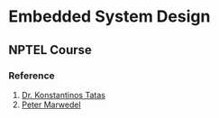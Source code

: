 # Embedded System Design

## NPTEL Course

### Reference

1. [Dr. Konstantinos Tatas](http://staff.fit.ac.cy//com.tk/)
2. [Peter Marwedel](https://www.marwedel.eu/peter/)
